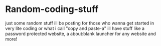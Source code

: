 # Random-coding-stuff
just some random stuff ill be posting for those who wanna get started in very lite coding or what i call "copy and paste-a" ill have stuff like a password protected website, a about:blank launcher for any website and more!